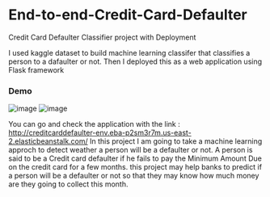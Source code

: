 # End-to-end-Credit-Card-Defaulter
Credit Card Defaulter Classifier project with Deployment

I used kaggle dataset to build machine learning classifer that classifies a person to a dafaulter or not. Then I deployed this as a web application using Flask framework
### Demo
![image](https://user-images.githubusercontent.com/54037847/103347149-2d584a00-4abc-11eb-9140-b19184a43281.png)
![image](https://user-images.githubusercontent.com/54037847/103347169-3fd28380-4abc-11eb-9478-e174dfc83a2f.png)

You can go and check the application with the link : http://creditcarddefaulter-env.eba-p2sm3r7m.us-east-2.elasticbeanstalk.com/
In this project I am going to take a machine learning approch to detect weather a person will be a defaulter or not. A person is said to be a Credit card defaulter if he fails to pay the Minimum Amount Due on the credit card for a few months. this project may help banks to predict if a person will be a defaulter or not so that they may know how much money are they going to collect this month.

